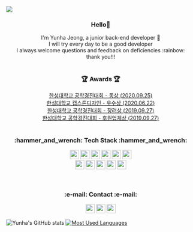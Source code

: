 <img src="https://capsule-render.vercel.app/api?type=waving&color=auto&height=180&section=header&text=Yunha%20Jeong%20&fontSize=32&animation=fadeln&fontAlignY=36&fontColor=ffffff"/>

  

<h3 align="center" >Hello👋</h3>
<p align="center">
I'm Yunha Jeong, a junior back-end developer 🐤 <br/>
I will try every day to be a good developer<br/>
I always welcome questions and feedback on deficiencies :rainbow:​<br/>
thank you!!!<br/> <br/>
</p>

  <h3 align="center">🏆 Awards 🏆</h3>
  <p align="center"> 
  <a href="https://github.com/JEONGYUNHA/ImageManageApp.git">한성대학교 공학경진대회 - 동상 (2020.09.25)</a><br/>
  <a href="https://github.com/JEONGYUNHA/ImageManageApp.git">한성대학교 캡스톤디자인 - 우수상 (2020.06.22)</a> <br/>
  <a href="https://github.com/JEONGYUNHA/Homi_Project.git">한성대학교 공학경진대회 - 장려상 (2019.09.27)</a> <br/>
  <a href="https://github.com/JEONGYUNHA/Homi_Project.git">한성대학교 공학경진대회 - 후원업체상 (2019.09.27)</a><br/><br/>
  </p>
  
 <h3 align="center">​:hammer_and_wrench:​ Tech Stack ​:hammer_and_wrench:​ </h3>

<p align="center"> 
<img src="https://img.shields.io/badge/Java-007396?style=flat-square&logo=Java&logoColor=white" height="24"/>
<img src="https://img.shields.io/badge/JavaScript-F7DF1E?style=flat-square&logo=JavaScript&logoColor=white" height="24"/>
<img src="https://img.shields.io/badge/HTML5-E34F26?style=flat-square&logo=HTML5&logoColor=white" height="24"/>  
<img src="https://img.shields.io/badge/Spring-88CE02?style=flat-square&logo=Spring&logoColor=white" height="24"/>
<img src="https://img.shields.io/badge/SpringBoot-6DB33F?style=flat-square&logo=Spring&logoColor=white" height="24"/>
<img src="https://img.shields.io/badge/Docker-2496ED?style=flat-square&logo=Docker&logoColor=white" height="24"/> <br/>
<img src="https://img.shields.io/badge/MySQL-4479A1?style=flat-square&logo=MySQL&logoColor=white" height="24"/>
<img src="https://img.shields.io/badge/MariaDB-003545?style=flat-square&logo=MariaDB&logoColor=white" height="24"/>
<img src="https://img.shields.io/badge/Android-3DDC84?style=flat-square&logo=Android&logoColor=white" height="24"/>
<img src="https://img.shields.io/badge/Linux-FCC624?style=flat-square&logo=Linux&logoColor=white" height="24"/>
<img src="https://img.shields.io/badge/Node.js-339933?style=flat-square&logo=Node.js&logoColor=white" height="24"/>
</p><br/>

 <h3 align="center">​:e-mail:​ Contact ​:e-mail:​</h3>
<p align="center">
<img src="https://img.shields.io/badge/Gmail-EA4335?style=flat-square&logo=Gmail&logoColor=white" height="24"/>
<a href="https://github.com/JEONGYUNHA"><img src="https://img.shields.io/badge/GitHub-181717?style=flat-square&logo=GitHub&logoColor=white" height="24"/></a>
<a href="https://yundevnote.tistory.com/"><img src="https://img.shields.io/badge/Blog-FF8800?style=flat-square&logo=Bloglovin&logoColor=white" height="24"/></a>
</p>

 ![Yunha's GitHub stats](https://github-readme-stats.vercel.app/api?username=yunhaDevGit&show_icons=true&theme=radical)
[![Most Used Languages](https://github-readme-stats.vercel.app/api/top-langs/?username=yunhaDevGit&layout=compact&theme=radical)](https://github.com/anuraghazra/github-readme-stats)

<!--
**yunhaDevGit/yunhaDevGit** is a ✨ _special_ ✨ repository because its `README.md` (this file) appears on your GitHub profile.

Here are some ideas to get you started:
 
- 🔭 I’m currently working on ...
- 🌱 I’m currently learning ...
- 👯 I’m looking to collaborate on ...
- 🤔 I’m looking for help with ...
- 💬 Ask me about ...
- 📫 How to reach me: ...
- 😄 Pronouns: ...
- ⚡ Fun fact: ...
-->
